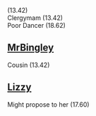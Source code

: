 (13.42)  
Clergymam (13.42)  
Poor Dancer (18.62)

[MrBingley](MrBingley.md)
-
Cousin (13.42)

[Lizzy](Lizzy.md)
-
Might propose to her (17.60)